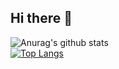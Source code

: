 ## Hi there 👋

![Anurag's github stats](https://github-readme-stats.vercel.app/api?username=moh682&count_private=true&show_icons=true)
</br>
[![Top Langs](https://github-readme-stats.vercel.app/api/top-langs/?username=moh682&layout=compact)](https://github.com/anuraghazra/github-readme-stats&count_private=true&show_icons=true)
<!--
**Hoppedyr/Hoppedyr** is a ✨ _special_ ✨ repository because its `README.md` (this file) appears on your GitHub profile.

Here are some ideas to get you started:

- 🔭 I’m currently working on ...
- 🌱 I’m currently learning ...
- 👯 I’m looking to collaborate on ...
- 🤔 I’m looking for help with ...
- 💬 Ask me about ...
- 📫 How to reach me: ...
- 😄 Pronouns: ...
- ⚡ Fun fact: ...
-->
